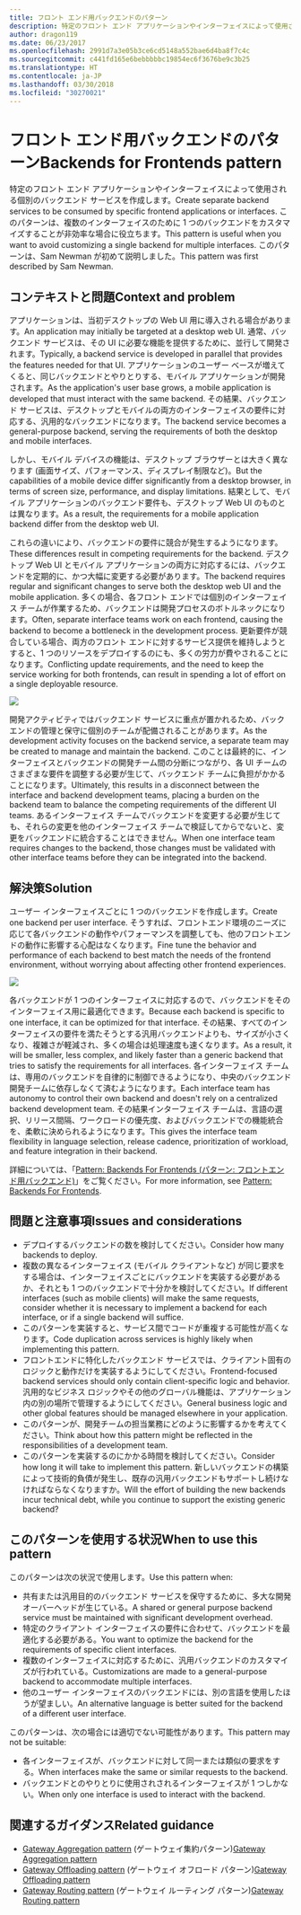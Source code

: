 ```yaml
---
title: フロント エンド用バックエンドのパターン
description: 特定のフロント エンド アプリケーションやインターフェイスによって使用される個別のバックエンド サービスを作成します。
author: dragon119
ms.date: 06/23/2017
ms.openlocfilehash: 2991d7a3e05b3ce6cd5148a552bae6d4ba8f7c4c
ms.sourcegitcommit: c441fd165e6bebbbbbc19854ec6f3676be9c3b25
ms.translationtype: HT
ms.contentlocale: ja-JP
ms.lasthandoff: 03/30/2018
ms.locfileid: "30270021"
---
```

# <a name="backends-for-frontends-pattern"></a><span data-ttu-id="fa479-103">フロント エンド用バックエンドのパターン</span><span class="sxs-lookup"><span data-stu-id="fa479-103">Backends for Frontends pattern</span></span>

<span data-ttu-id="fa479-104">特定のフロント エンド アプリケーションやインターフェイスによって使用される個別のバックエンド サービスを作成します。</span><span class="sxs-lookup"><span data-stu-id="fa479-104">Create separate backend services to be consumed by specific frontend applications or interfaces.</span></span> <span data-ttu-id="fa479-105">このパターンは、複数のインターフェイスのために 1 つのバックエンドをカスタマイズすることが非効率な場合に役立ちます。</span><span class="sxs-lookup"><span data-stu-id="fa479-105">This pattern is useful when you want to avoid customizing a single backend for multiple interfaces.</span></span> <span data-ttu-id="fa479-106">このパターンは、Sam Newman が初めて説明しました。</span><span class="sxs-lookup"><span data-stu-id="fa479-106">This pattern was first described by Sam Newman.</span></span>

## <a name="context-and-problem"></a><span data-ttu-id="fa479-107">コンテキストと問題</span><span class="sxs-lookup"><span data-stu-id="fa479-107">Context and problem</span></span>

<span data-ttu-id="fa479-108">アプリケーションは、当初デスクトップの Web UI 用に導入される場合があります。</span><span class="sxs-lookup"><span data-stu-id="fa479-108">An application may initially be targeted at a desktop web UI.</span></span> <span data-ttu-id="fa479-109">通常、バックエンド サービスは、その UI に必要な機能を提供するために、並行して開発されます。</span><span class="sxs-lookup"><span data-stu-id="fa479-109">Typically, a backend service is developed in parallel that provides the features needed for that UI.</span></span> <span data-ttu-id="fa479-110">アプリケーションのユーザー ベースが増えてくると、同じバックエンドとやりとりする、モバイル アプリケーションが開発されます。</span><span class="sxs-lookup"><span data-stu-id="fa479-110">As the application's user base grows, a mobile application is developed that must interact with the same backend.</span></span> <span data-ttu-id="fa479-111">その結果、バックエンド サービスは、デスクトップとモバイルの両方のインターフェイスの要件に対応する、汎用的なバックエンドになります。</span><span class="sxs-lookup"><span data-stu-id="fa479-111">The backend service becomes a general-purpose backend, serving the requirements of both the desktop and mobile interfaces.</span></span>

<span data-ttu-id="fa479-112">しかし、モバイル デバイスの機能は、デスクトップ ブラウザーとは大きく異なります (画面サイズ、パフォーマンス、ディスプレイ制限など)。</span><span class="sxs-lookup"><span data-stu-id="fa479-112">But the capabilities of a mobile device differ significantly from a desktop browser, in terms of screen size, performance, and display limitations.</span></span> <span data-ttu-id="fa479-113">結果として、モバイル アプリケーションのバックエンド要件も、デスクトップ Web UI のものとは異なります。</span><span class="sxs-lookup"><span data-stu-id="fa479-113">As a result, the requirements for a mobile application backend differ from the desktop web UI.</span></span> 

<span data-ttu-id="fa479-114">これらの違いにより、バックエンドの要件に競合が発生するようになります。</span><span class="sxs-lookup"><span data-stu-id="fa479-114">These differences result in competing requirements for the backend.</span></span> <span data-ttu-id="fa479-115">デスクトップ Web UI とモバイル アプリケーションの両方に対応するには、バックエンドを定期的に、かつ大幅に変更する必要があります。</span><span class="sxs-lookup"><span data-stu-id="fa479-115">The backend requires regular and significant changes to serve both the desktop web UI and the mobile application.</span></span> <span data-ttu-id="fa479-116">多くの場合、各フロント エンドでは個別のインターフェイス チームが作業するため、バックエンドは開発プロセスのボトルネックになります。</span><span class="sxs-lookup"><span data-stu-id="fa479-116">Often, separate interface teams work on each frontend, causing the backend to become a bottleneck in the development process.</span></span> <span data-ttu-id="fa479-117">更新要件が競合している場合、両方のフロント エンドに対するサービス提供を維持しようとすると、1 つのリソースをデプロイするのにも、多くの労力が費やされることになります。</span><span class="sxs-lookup"><span data-stu-id="fa479-117">Conflicting update requirements, and the need to keep the service working for both frontends, can result in spending a lot of effort on a single deployable resource.</span></span>

![](./_images/backend-for-frontend.png) 

<span data-ttu-id="fa479-118">開発アクティビティではバックエンド サービスに重点が置かれるため、バックエンドの管理と保守に個別のチームが配備されることがあります。</span><span class="sxs-lookup"><span data-stu-id="fa479-118">As the development activity focuses on the backend service, a separate team may be created to manage and maintain the backend.</span></span> <span data-ttu-id="fa479-119">このことは最終的に、インターフェイスとバックエンドの開発チーム間の分断につながり、各 UI チームのさまざまな要件を調整する必要が生じて、バックエンド チームに負担がかかることになります。</span><span class="sxs-lookup"><span data-stu-id="fa479-119">Ultimately, this results in a disconnect between the interface and backend development teams, placing a burden on the backend team to balance the competing requirements of the different UI teams.</span></span> <span data-ttu-id="fa479-120">あるインターフェイス チームでバックエンドを変更する必要が生じても、それらの変更を他のインターフェイス チームで検証してからでないと、変更をバックエンドに統合することはできません。</span><span class="sxs-lookup"><span data-stu-id="fa479-120">When one interface team requires changes to the backend, those changes must be validated with other interface teams before they can be integrated into the backend.</span></span> 

## <a name="solution"></a><span data-ttu-id="fa479-121">解決策</span><span class="sxs-lookup"><span data-stu-id="fa479-121">Solution</span></span>

<span data-ttu-id="fa479-122">ユーザー インターフェイスごとに 1 つのバックエンドを作成します。</span><span class="sxs-lookup"><span data-stu-id="fa479-122">Create one backend per user interface.</span></span> <span data-ttu-id="fa479-123">そうすれば、フロントエンド環境のニーズに応じて各バックエンドの動作やパフォーマンスを調整しても、他のフロントエンドの動作に影響する心配はなくなります。</span><span class="sxs-lookup"><span data-stu-id="fa479-123">Fine tune the behavior and performance of each backend to best match the needs of the frontend environment, without worrying about affecting other frontend experiences.</span></span>

![](./_images/backend-for-frontend-example.png) 

<span data-ttu-id="fa479-124">各バックエンドが 1 つのインターフェイスに対応するので、バックエンドをそのインターフェイス用に最適化できます。</span><span class="sxs-lookup"><span data-stu-id="fa479-124">Because each backend is specific to one interface, it can be optimized for that interface.</span></span> <span data-ttu-id="fa479-125">その結果、すべてのインターフェイスの要件を満たそうとする汎用バックエンドよりも、サイズが小さくなり、複雑さが軽減され、多くの場合は処理速度も速くなります。</span><span class="sxs-lookup"><span data-stu-id="fa479-125">As a result, it will be smaller, less complex, and likely faster than a generic backend that tries to satisfy the requirements for all interfaces.</span></span> <span data-ttu-id="fa479-126">各インターフェイス チームは、専用のバックエンドを自律的に制御できるようになり、中央のバックエンド開発チームに依存しなくて済むようになります。</span><span class="sxs-lookup"><span data-stu-id="fa479-126">Each interface team has autonomy to control their own backend and doesn't rely on a centralized backend development team.</span></span> <span data-ttu-id="fa479-127">その結果インターフェイス チームは、言語の選択、リリース間隔、ワークロードの優先度、およびバックエンドでの機能統合を、柔軟に決められるようになります。</span><span class="sxs-lookup"><span data-stu-id="fa479-127">This gives the interface team flexibility in language selection, release cadence, prioritization of workload, and feature integration in their backend.</span></span>

<span data-ttu-id="fa479-128">詳細については、「[Pattern: Backends For Frontends (パターン: フロントエンド用バックエンド)](http://samnewman.io/patterns/architectural/bff/)」をご覧ください。</span><span class="sxs-lookup"><span data-stu-id="fa479-128">For more information, see [Pattern: Backends For Frontends](http://samnewman.io/patterns/architectural/bff/).</span></span>

## <a name="issues-and-considerations"></a><span data-ttu-id="fa479-129">問題と注意事項</span><span class="sxs-lookup"><span data-stu-id="fa479-129">Issues and considerations</span></span>

- <span data-ttu-id="fa479-130">デプロイするバックエンドの数を検討してください。</span><span class="sxs-lookup"><span data-stu-id="fa479-130">Consider how many backends to deploy.</span></span>
- <span data-ttu-id="fa479-131">複数の異なるインターフェイス (モバイル クライアントなど) が同じ要求をする場合は、インターフェイスごとにバックエンドを実装する必要があるか、それとも 1 つのバックエンドで十分かを検討してください。</span><span class="sxs-lookup"><span data-stu-id="fa479-131">If different interfaces (such as mobile clients) will make the same requests, consider whether it is necessary to implement a backend for each interface, or if a single backend will suffice.</span></span>
- <span data-ttu-id="fa479-132">このパターンを実装すると、サービス間でコードが重複する可能性が高くなります。</span><span class="sxs-lookup"><span data-stu-id="fa479-132">Code duplication across services is highly likely when implementing this pattern.</span></span>
- <span data-ttu-id="fa479-133">フロントエンドに特化したバックエンド サービスでは、クライアント固有のロジックと動作だけを実装するようにしてください。</span><span class="sxs-lookup"><span data-stu-id="fa479-133">Frontend-focused backend services should only contain client-specific logic and behavior.</span></span> <span data-ttu-id="fa479-134">汎用的なビジネス ロジックやその他のグローバル機能は、アプリケーション内の別の場所で管理するようにしてください。</span><span class="sxs-lookup"><span data-stu-id="fa479-134">General business logic and other global features should be managed elsewhere in your application.</span></span>
- <span data-ttu-id="fa479-135">このパターンが、開発チームの担当業務にどのように影響するかを考えてください。</span><span class="sxs-lookup"><span data-stu-id="fa479-135">Think about how this pattern might be reflected in the responsibilities of a development team.</span></span>
- <span data-ttu-id="fa479-136">このパターンを実装するのにかかる時間を検討してください。</span><span class="sxs-lookup"><span data-stu-id="fa479-136">Consider how long it will take to implement this pattern.</span></span> <span data-ttu-id="fa479-137">新しいバックエンドの構築によって技術的負債が発生し、既存の汎用バックエンドもサポートし続けなければならなくなりますか。</span><span class="sxs-lookup"><span data-stu-id="fa479-137">Will the effort of building the new backends incur technical debt, while you continue to support the existing generic backend?</span></span>

## <a name="when-to-use-this-pattern"></a><span data-ttu-id="fa479-138">このパターンを使用する状況</span><span class="sxs-lookup"><span data-stu-id="fa479-138">When to use this pattern</span></span>

<span data-ttu-id="fa479-139">このパターンは次の状況で使用します。</span><span class="sxs-lookup"><span data-stu-id="fa479-139">Use this pattern when:</span></span>

- <span data-ttu-id="fa479-140">共有または汎用目的のバックエンド サービスを保守するために、多大な開発オーバーヘッドが生じている。</span><span class="sxs-lookup"><span data-stu-id="fa479-140">A shared or general purpose backend service must be maintained with significant development overhead.</span></span>
- <span data-ttu-id="fa479-141">特定のクライアント インターフェイスの要件に合わせて、バックエンドを最適化する必要がある。</span><span class="sxs-lookup"><span data-stu-id="fa479-141">You want to optimize the backend for the requirements of specific client interfaces.</span></span>
- <span data-ttu-id="fa479-142">複数のインターフェイスに対応するために、汎用バックエンドのカスタマイズが行われている。</span><span class="sxs-lookup"><span data-stu-id="fa479-142">Customizations are made to a general-purpose backend to accommodate multiple interfaces.</span></span>
- <span data-ttu-id="fa479-143">他のユーザー インターフェイスのバックエンドには、別の言語を使用したほうが望ましい。</span><span class="sxs-lookup"><span data-stu-id="fa479-143">An alternative language is better suited for the backend of a different user interface.</span></span>

<span data-ttu-id="fa479-144">このパターンは、次の場合には適切でない可能性があります。</span><span class="sxs-lookup"><span data-stu-id="fa479-144">This pattern may not be suitable:</span></span>

- <span data-ttu-id="fa479-145">各インターフェイスが、バックエンドに対して同一または類似の要求をする。</span><span class="sxs-lookup"><span data-stu-id="fa479-145">When interfaces make the same or similar requests to the backend.</span></span>
- <span data-ttu-id="fa479-146">バックエンドとのやりとりに使用されされるインターフェイスが 1 つしかない。</span><span class="sxs-lookup"><span data-stu-id="fa479-146">When only one interface is used to interact with the backend.</span></span>

## <a name="related-guidance"></a><span data-ttu-id="fa479-147">関連するガイダンス</span><span class="sxs-lookup"><span data-stu-id="fa479-147">Related guidance</span></span>

- <span data-ttu-id="fa479-148">[Gateway Aggregation pattern](./gateway-aggregation.md) (ゲートウェイ集約パターン)</span><span class="sxs-lookup"><span data-stu-id="fa479-148">[Gateway Aggregation pattern](./gateway-aggregation.md)</span></span>
- <span data-ttu-id="fa479-149">[Gateway Offloading pattern](./gateway-offloading.md) (ゲートウェイ オフロード パターン)</span><span class="sxs-lookup"><span data-stu-id="fa479-149">[Gateway Offloading pattern](./gateway-offloading.md)</span></span>
- <span data-ttu-id="fa479-150">[Gateway Routing pattern](./gateway-routing.md) (ゲートウェイ ルーティング パターン)</span><span class="sxs-lookup"><span data-stu-id="fa479-150">[Gateway Routing pattern](./gateway-routing.md)</span></span>


